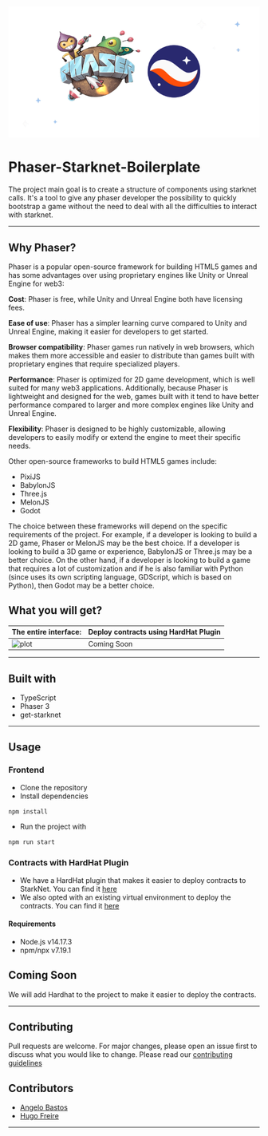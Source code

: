 ![plot](https://github.com/exothium/phaser-starknet-boilerplate//blob/8eaf4817575a377255a72bd2d06a2a88f567175f/src/assets/phaser-starknet-logo.png?raw=true)

# Phaser-Starknet-Boilerplate

The project main goal is to create a structure of components using starknet calls. It's a tool to give any phaser developer the possibility to quickly bootstrap a game without the need to deal with all the difficulties to interact with starknet.

---

## Why Phaser?

Phaser is a popular open-source framework for building HTML5 games and has some advantages over using proprietary engines like Unity or Unreal Engine for web3:

**Cost**: Phaser is free, while Unity and Unreal Engine both have licensing fees.

**Ease of use**: Phaser has a simpler learning curve compared to Unity and Unreal Engine, making it easier for developers to get started.

**Browser compatibility**: Phaser games run natively in web browsers, which makes them more accessible and easier to distribute than games built with proprietary engines that require specialized players.

**Performance**: Phaser is optimized for 2D game development, which is well suited for many web3 applications. Additionally, because Phaser is lightweight and designed for the web, games built with it tend to have better performance compared to larger and more complex engines like Unity and Unreal Engine.

**Flexibility**: Phaser is designed to be highly customizable, allowing developers to easily modify or extend the engine to meet their specific needs.

Other open-source frameworks to build HTML5 games include:
- PixiJS
- BabylonJS
- Three.js
- MelonJS
- Godot

The choice between these frameworks will depend on the specific requirements of the project. For example, if a developer is looking to build a 2D game, Phaser or MelonJS may be the best choice. If a developer is looking to build a 3D game or experience, BabylonJS or Three.js may be a better choice.
On the other hand, if a developer is looking to build a game that requires a lot of customization and if he is also familiar with Python (since uses its own scripting language, GDScript, which is based on Python), then Godot may be a better choice.


## What you will get?

| The entire interface:                      | Deploy contracts using HardHat Plugin |
|------------------------------------------------|---------------------------------------|
| ![plot](https://github.com/exothium/phaser-starknet-boilerplate//blob/8eaf4817575a377255a72bd2d06a2a88f567175f/src/assets/demos/phaser-starknet.gif?raw=true) | Coming Soon                           |

---

## Built with
+ TypeScript
+ Phaser 3 
+ get-starknet

---

## Usage

### Frontend
+ Clone the repository
+ Install dependencies
```bash
npm install
```
+ Run the project with
```bash
npm run start
```

### Contracts with HardHat Plugin
- We have a HardHat plugin that makes it easier to deploy contracts to StarkNet. You can find it [here](https://shard-labs.github.io/starknet-hardhat-plugin/docs/)
- We also opted with an existing virtual environment to deploy the contracts. You can find it [here](https://shard-labs.github.io/starknet-hardhat-plugin/docs/intro#existing-virtual-environment)


#### Requirements
- Node.js v14.17.3
- npm/npx v7.19.1





## Coming Soon
We will add Hardhat to the project to make it easier to deploy the contracts. 

---

## Contributing
Pull requests are welcome. For major changes, please open an issue first to discuss what you would like to change.
Please read our [contributing guidelines](https://github.com/exothium/phaser-starknet-boilerplate/blob/main/docs/CONTRIBUTING.md)

## Contributors
+ [Angelo Bastos](https://github.com/Metronomy)
+ [Hugo Freire](https://github.com/hugofreire)

---

